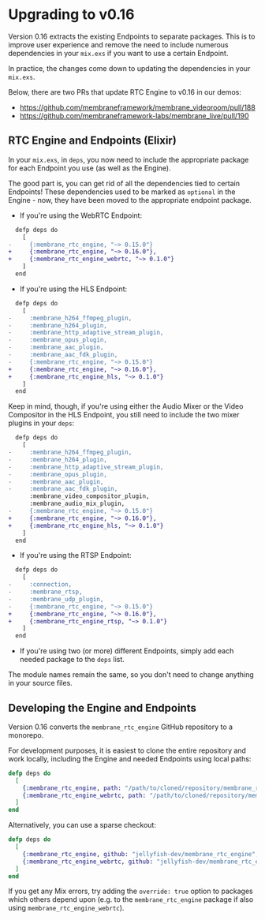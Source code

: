# Upgrading to v0.16

Version 0.16 extracts the existing Endpoints to separate packages. This is to improve user
experience and remove the need to include numerous dependencies in your `mix.exs` if you want to use
a certain Endpoint.

In practice, the changes come down to updating the dependencies in your `mix.exs`.

Below, there are two PRs that update RTC Engine to v0.16 in our demos:
* https://github.com/membraneframework/membrane_videoroom/pull/188
* https://github.com/membraneframework-labs/membrane_live/pull/190

## RTC Engine and Endpoints (Elixir)

In your `mix.exs`, in `deps`, you now need to include the appropriate package
for each Endpoint you use (as well as the Engine).

The good part is, you can get rid of all the dependencies tied to certain Endpoints! These
dependencies used to be marked as `optional` in the Engine - now, they have been moved to the
appropriate endpoint package.

* If you're using the WebRTC Endpoint:

```diff
  defp deps do
    [
-     {:membrane_rtc_engine, "~> 0.15.0"}
+     {:membrane_rtc_engine, "~> 0.16.0"},
+     {:membrane_rtc_engine_webrtc, "~> 0.1.0"}
    ]
  end
```

* If you're using the HLS Endpoint:

```diff
  defp deps do
    [
-     :membrane_h264_ffmpeg_plugin,
-     :membrane_h264_plugin,
-     :membrane_http_adaptive_stream_plugin,
-     :membrane_opus_plugin,
-     :membrane_aac_plugin,
-     :membrane_aac_fdk_plugin,
-     {:membrane_rtc_engine, "~> 0.15.0"}
+     {:membrane_rtc_engine, "~> 0.16.0"},
+     {:membrane_rtc_engine_hls, "~> 0.1.0"}
    ]
  end
```

Keep in mind, though, if you're using either the Audio Mixer or the Video Compositor in the HLS Endpoint,
you still need to include the two mixer plugins in your `deps`:

```diff
  defp deps do
    [
-     :membrane_h264_ffmpeg_plugin,
-     :membrane_h264_plugin,
-     :membrane_http_adaptive_stream_plugin,
-     :membrane_opus_plugin,
-     :membrane_aac_plugin,
-     :membrane_aac_fdk_plugin,
      :membrane_video_compositor_plugin,
      :membrane_audio_mix_plugin,
-     {:membrane_rtc_engine, "~> 0.15.0"}
+     {:membrane_rtc_engine, "~> 0.16.0"},
+     {:membrane_rtc_engine_hls, "~> 0.1.0"}
    ]
  end
```

* If you're using the RTSP Endpoint:

```diff
  defp deps do
    [
-     :connection,
-     :membrane_rtsp,
-     :membrane_udp_plugin,
-     {:membrane_rtc_engine, "~> 0.15.0"}
+     {:membrane_rtc_engine, "~> 0.16.0"},
+     {:membrane_rtc_engine_rtsp, "~> 0.1.0"}
    ]
  end
```

* If you're using two (or more) different Endpoints, simply add each needed package to the `deps` list.

The module names remain the same, so you don't need to change anything in your source files.

## Developing the Engine and Endpoints

Version 0.16 converts the `membrane_rtc_engine` GitHub repository to a monorepo.

For development purposes, it is easiest to clone the entire repository and work locally, including
the Engine and needed Endpoints using local paths:

```elixir
defp deps do
  [
    {:membrane_rtc_engine, path: "/path/to/cloned/repository/membrane_rtc_engine/"},
    {:membrane_rtc_engine_webrtc, path: "/path/to/cloned/repository/membrane_rtc_engine_webrtc/"},
  ]
end
```

Alternatively, you can use a sparse checkout:

```elixir
defp deps do
  [
    {:membrane_rtc_engine, github: "jellyfish-dev/membrane_rtc_engine", sparse: "membrane_rtc_engine", override: true},
    {:membrane_rtc_engine_webrtc, github: "jellyfish-dev/membrane_rtc_engine", sparse: "membrane_rtc_engine_webrtc"},
  ]
end
```

If you get any Mix errors, try adding the `override: true` option to packages which others depend
upon (e.g. to the `membrane_rtc_engine` package if also using `membrane_rtc_engine_webrtc`).
